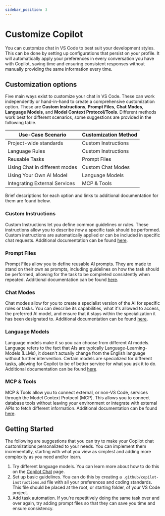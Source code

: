 ```yaml
---
sidebar_position: 3
---
```


# Customize Copilot

You can customize chat in VS Code to best suit your development styles. This can be done by setting up configurations that persist on your profile. It will automatically apply your preferences in every conversation you have with Copilot, saving time and ensuring consistent responses without manually providing the same information every time.

## Customization options

Five main ways exist to customize your chat in VS Code. These can work independently or hand-in-hand to create a comprehensive customization option. These are **Custom Instructions**, **Prompt Files**, **Chat Modes**, **Language Models**, and **Model Context Protocol/Tools**. Different methods work best for different scenarios, some suggestions are provided in the following table.

| Use-Case Scenario             | Customization Method |
|-------------------------------|----------------------|
| Project-wide standards        | Custom Instructions  |
| Language Rules                | Custom Instructions  |
| Reusable Tasks                | Prompt Files         |
| Using Chat in different modes | Custom Chat Modes    |
| Using Your Own AI Model       | Language Models      |
| Integrating External Services | MCP & Tools          |

Brief descriptions for each option and links to additional documentation for them are found below.

### Custom Instructions

Custom Instructions let you define common guidelines or rules. These instructions allow you to describe *how* a specific task should be performed. Custom instructions are automatically applied or can be included in specific chat requests. Additional documentation can be found [here](https://code.visualstudio.com/docs/copilot/customization/custom-instructions).

### Prompt Files

Prompt Files allow you to define reusable AI prompts. They are made to stand on their own as prompts, including guidelines on how the task should be performed, allowing for the task to be completed consistently when repeated. Additional documentation can be found [here](https://code.visualstudio.com/docs/copilot/customization/prompt-files).

### Chat Modes

Chat modes allow for you to create a specialist version of the AI for specific roles or tasks. You can describe its capabilities, what it's allowed to access, the preferred AI model, and ensure that it stays within the specialization it has been designated to. Additional documentation can be found [here](https://code.visualstudio.com/docs/copilot/customization/custom-chat-modes).

### Language Models

Language models make it so you can choose from different AI models. Language refers to the fact that AIs are typically Language-Learning-Models (LLMs), it doesn't actually change from the English language without further intervention. Certain models are specialized for different tasks, allowing for Copilot to be of better service for what you ask it to do. Additional documentation can be found [here](https://code.visualstudio.com/docs/copilot/customization/language-models).

### MCP & Tools

MCP & Tools allow you to connect external, or non-VS Code, services through the Model Context Protocol (MCP). This allows you to connect database tools without leaving your environment or integrate with external APIs to fetch different information. Additional documentation can be found [here](https://code.visualstudio.com/docs/copilot/customization/mcp-servers).

## Getting Started

The following are suggestions that you can try to make your Copilot chat customizations personalized to your needs. You can implement them incrementally, starting with what you view as simplest and adding more complexity as you need and/or learn.

1. Try different language models. You can learn more about how to do this on the [Copilot Chat](docs/extensions-copilot/copilotChat.md) page.
1. Set up basic guidelines. You can do this by creating a `.github/copilot-instructions.md` file with all your preferences and coding standards. This file should be placed at the root, or starting folder, of your VS Code project.
1. Add task automation. If you're repetitively doing the same task over and over again, try adding prompt files so that they can save you time and ensure consistency.
